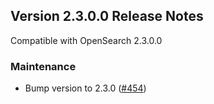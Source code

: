## Version 2.3.0.0 Release Notes
Compatible with OpenSearch 2.3.0.0

### Maintenance
* Bump version to 2.3.0 ([#454](https://github.com/opensearch-project/dashboards-reports/pull/454))